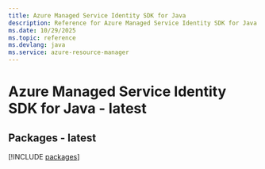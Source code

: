 ```yaml
---
title: Azure Managed Service Identity SDK for Java
description: Reference for Azure Managed Service Identity SDK for Java
ms.date: 10/29/2025
ms.topic: reference
ms.devlang: java
ms.service: azure-resource-manager
---
```

# Azure Managed Service Identity SDK for Java - latest
## Packages - latest
[!INCLUDE [packages](managed-service-identity-index.md)]
